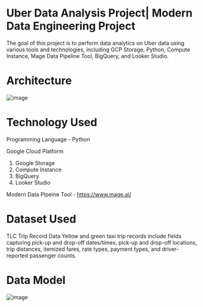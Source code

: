 # Uber Data Analysis Project| Modern Data Engineering Project

The goal of this project is to perform data analytics on Uber data using various tools and technologies, including GCP Storage, Python, Compute Instance, Mage Data Pipeline Tool, BigQuery, and Looker Studio.

# Architecture

![image](https://github.com/MonishBJ/uberdata_analysis/assets/79076740/e4e5ff2a-74a8-466d-975b-b3281048f9c9)

# Technology Used

Programming Language - Python

Google Cloud Platform
1.    Google Storage
2.    Compute Instance
3.    BigQuery
4.    Looker Studio

Modern Data Pipeine Tool - https://www.mage.ai/

# Dataset Used
TLC Trip Record Data Yellow and green taxi trip records include fields capturing pick-up and drop-off dates/times, pick-up and drop-off locations, trip distances, itemized fares, rate types, payment types, and driver-reported passenger counts.

# Data Model

![image](https://github.com/MonishBJ/uberdata_analysis/assets/79076740/e5666237-769e-4cd1-adfc-55d019da0600)
